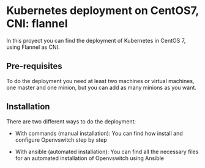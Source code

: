 # Kubernetes deployment on CentOS7, CNI: flannel
In this proyect you can find the deployment of Kubernetes in CentOS 7, using Flannel as CNI. 

## Pre-requisites
To do the deployment you need at least two machines or virtual machines, one master and one minion, but you can add as many minions as you want.

## Installation
There are two different ways to do the deployment:

- With commands (manual installation): You can find how install and configure Openvswitch step by step

- With ansible (automated installation): You can find all the necessary files for an automated installation of Openvswitch using Ansible
